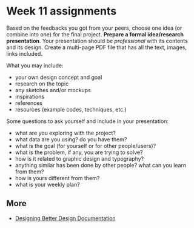 # Week 11 assignments

Based on the feedbacks you got from your peers, choose one idea (or combine into one) for the final project. **Prepare a formal idea/research presentation**. Your presentation should be *professional* with its contents and its design. Create a multi-page PDF file that has all the text, images, links included.

What you may include:

- your own design concept and goal
- research on the topic
- any sketches and/or mockups
- inspirations
- references
- resources (example codes, techniques, etc.)

Some questions to ask yourself and include in your presentation:

- what are you exploring with the project?
- what data are you using? do you have them?
- what is the goal (for yourself or for other people/users)?
- what is the problem, if any, you are trying to solve?
- how is it related to graphic design and typography?
- anything similar has been done by other people? what can you learn from them?
- how is yours different from them?
- what is your weekly plan?

## More
- [Designing Better Design Documentation](https://medium.muz.li/design-docs-6bb34589f7a9)

